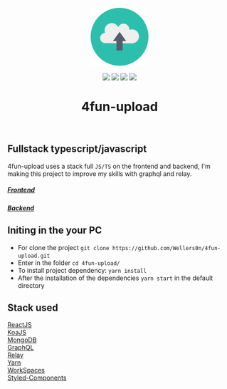 <p align="center">
    <img src="./upload.png" height="130"/>
</p>
<p align="center">
    <img src="https://img.shields.io/github/package-json/v/wellers0n/4fun-upload?style=flat-square"/>
    <img src="https://img.shields.io/github/last-commit/wellers0n/4fun-upload?style=flat-square"/>
    <img src="https://img.shields.io/github/license/wellers0n/4fun-upload?style=flat-square"/>
    <a href="https://twitter.com/wellers0n_" target="_blank">
        <img src="https://img.shields.io/twitter/url/https/wellers0n_.svg?style=social"/>
    </a>
</p>

<p>
   <h1 align="center">4fun-upload</h1>
<p/>
    
<br/>

## Fullstack typescript/javascript  
  
  4fun-upload uses a stack full `JS/TS` on the frontend and backend, I'm making this project to improve
  my skills with graphql and relay.
  
  ##### [Frontend](https://github.com/Wellers0n/4fun-upload/tree/master/packages/client)
  ##### [Backend](https://github.com/Wellers0n/4fun-upload/tree/master/packages/server)
  
## Initing in the your PC

- For clone the project `git clone https://github.com/Wellers0n/4fun-upload.git`
- Enter in the folder `cd 4fun-upload/`
- To install project dependency: `yarn install`
- After the installation of the dependencies `yarn start` in the default directory

## Stack used

[ReactJS](https://reactjs.org/)<br/>
[KoaJS](https://koajs.com/)<br/>
[MongoDB](https://www.mongodb.com/)<br/>
[GraphQL](https://graphql.org/)<br/>
[Relay](https://relay.dev/)<br/>
[Yarn](https://yarnpkg.com/en/)<br/>
[WorkSpaces](https://yarnpkg.com/lang/en/docs/workspaces/)<br/>
[Styled-Components](https://www.styled-components.com/)<br/>
